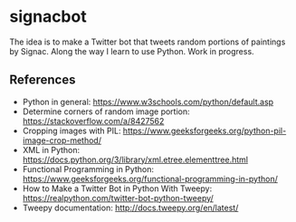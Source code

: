 # signacbot

The idea is to make a Twitter bot that tweets random portions of paintings by
Signac. Along the way I learn to use Python. Work in progress.

## References

- Python in general: https://www.w3schools.com/python/default.asp
- Determine corners of random image portion: https://stackoverflow.com/a/8427562
- Cropping images with PIL: https://www.geeksforgeeks.org/python-pil-image-crop-method/
- XML in Python: https://docs.python.org/3/library/xml.etree.elementtree.html
- Functional Programming in Python: https://www.geeksforgeeks.org/functional-programming-in-python/
- How to Make a Twitter Bot in Python With Tweepy: https://realpython.com/twitter-bot-python-tweepy/
- Tweepy documentation: http://docs.tweepy.org/en/latest/
